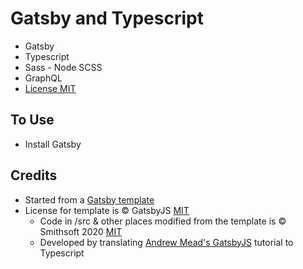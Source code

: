 # Gatsby and Typescript

* Gatsby
* Typescript
* Sass - Node SCSS
* GraphQL
* [License MIT](LICENSE)

## To Use

* Install Gatsby

## Credits

* Started from a [Gatsby template](doc/README.md)
* License for template is © GatsbyJS [MIT](doc/LICENSE)
     * Code in /src & other places modified from the template is © Smithsoft 2020 [MIT](LICENSE)
     * Developed by translating [Andrew Mead's GatsbyJS](https://youtu.be/8t0vNu2fCCM) tutorial to Typescript